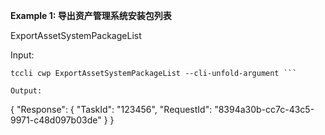 **Example 1: 导出资产管理系统安装包列表**

ExportAssetSystemPackageList

Input: 

```
tccli cwp ExportAssetSystemPackageList --cli-unfold-argument ```

Output: 
```
{
    "Response": {
        "TaskId": "123456",
        "RequestId": "8394a30b-cc7c-43c5-9971-c48d097b03de"
    }
}
```


